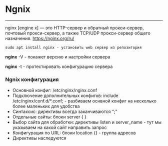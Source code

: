 # Ngnix
_ _ _
nginx [engine x] — это HTTP-сервер и обратный прокси-сервер, почтовый прокси-сервер, а также TCP/UDP прокси-сервер общего назначения. https://nginx.org/ru/

```
sudo apt install nginx - установить web сервер из репозитория
```
**nginx** -V - покажет версию и настройки сервера    

**nginx** -t - протестировать конфигурацию сервера

   
### Ngnix конфигурация
- Основной конфиг: /etc/nginx/nginx.conf
- Подключение дополнительных конфигов: include /etc/nginx/conf.d/*.conf; - разбиваем оснвной конфиг на несколько более маленьких для удобства 
- Синтаксис: директивы всегда заканчиваются “;”
- Отдельные сайты: блоки server { }
- Выбор сайта для обработки: директивы listen и server_name - тут мы указываем на какой сайт направить запрос
- Конфигурация по URL: блоки location {} - группа адресов 
- Директивы наследуются

